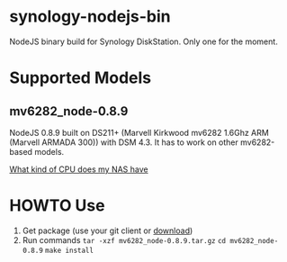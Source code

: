 synology-nodejs-bin
===================

NodeJS binary build for Synology DiskStation. Only one for the moment.

Supported Models
================
mv6282_node-0.8.9
-----------------
NodeJS 0.8.9 built on DS211+ (Marvell Kirkwood mv6282 1.6Ghz ARM (Marvell ARMADA 300)) with DSM 4.3.
It has to work on other mv6282-based models.

[What kind of CPU does my NAS have](http://forum.synology.com/wiki/index.php/What_kind_of_CPU_does_my_NAS_have)

HOWTO Use
=========
1. Get package (use your git client or [download](/chesco-als/synology-nodejs-bin/releases))
2. Run commands
`tar -xzf mv6282_node-0.8.9.tar.gz`
`cd mv6282_node-0.8.9`
`make install`
